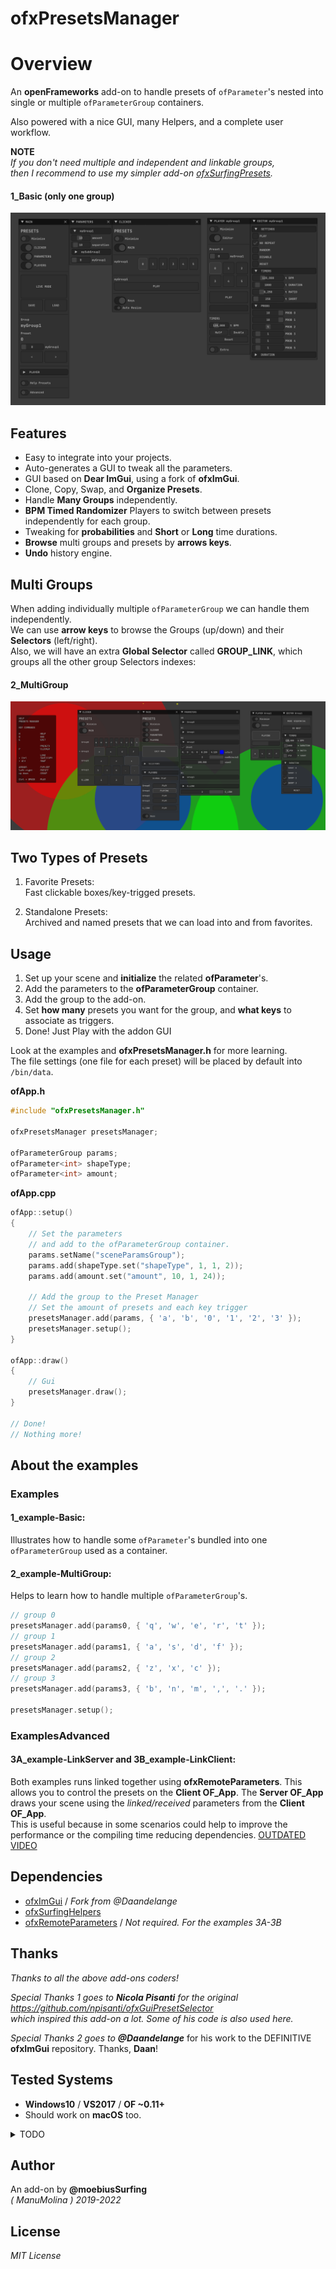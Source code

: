 ofxPresetsManager
=============================

# Overview

An **openFrameworks** add-on to handle presets of `ofParameter`'s nested into single or multiple `ofParameterGroup` containers.  

Also powered with a nice GUI, many Helpers, and a complete user workflow.

**NOTE**  
_If you don't need multiple and independent and linkable groups,_  
_then I recommend to use my simpler add-on [ofxSurfingPresets](https://github.com/moebiussurfing/ofxSurfingPresets)._  

#### 1_Basic (only one group)

![](Examples/1_Basic/Capture.PNG)  

## Features

- Easy to integrate into your projects.
- Auto-generates a GUI to tweak all the parameters.
- GUI based on **Dear ImGui**, using a fork of **ofxImGui**.
- Clone, Copy, Swap, and **Organize Presets**.
- Handle **Many Groups** independently. 
- **BPM Timed Randomizer** Players to switch between presets independently for each group.
- Tweaking for **probabilities** and **Short** or **Long** time durations.
- **Browse** multi groups and presets by **arrows keys**.
- **Undo** history engine.

## **Multi Groups**

When adding individually multiple `ofParameterGroup` we can handle them independently.  
We can use **arrow keys** to browse the Groups (up/down) and their **Selectors** (left/right).  
Also, we will have an extra **Global Selector** called **GROUP_LINK**, which groups all the other group Selectors indexes:  

#### 2_MultiGroup

![](Examples/2_MultiGroup/Capture.PNG)

## Two Types of Presets

1. Favorite Presets:  
   Fast clickable boxes/key-trigged presets.  

2. Standalone Presets:  
   Archived and named presets that we can load into and from favorites.  

## Usage

1. Set up your scene and **initialize** the related **ofParameter**'s.
2. Add the parameters to the **ofParameterGroup** container.
3. Add the group to the add-on. 
4. Set **how many** presets you want for the group, and **what keys** to associate as triggers.
5. Done! Just Play with the addon GUI

Look at the examples and **ofxPresetsManager.h** for more learning.  
The file settings (one file for each preset) will be placed by default into ```/bin/data```.  

**ofApp.h**

```c++
#include "ofxPresetsManager.h"

ofxPresetsManager presetsManager;

ofParameterGroup params; 
ofParameter<int> shapeType;
ofParameter<int> amount;
```

**ofApp.cpp**

```c++
ofApp::setup()
{
    // Set the parameters 
    // and add to the ofParameterGroup container. 
    params.setName("sceneParamsGroup");    
    params.add(shapeType.set("shapeType", 1, 1, 2));
    params.add(amount.set("amount", 10, 1, 24));

    // Add the group to the Preset Manager
    // Set the amount of presets and each key trigger 
    presetsManager.add(params, { 'a', 'b', '0', '1', '2', '3' });
    presetsManager.setup();
}

ofApp::draw()
{
    // Gui
    presetsManager.draw();
}

// Done!
// Nothing more!
```

## About the examples

### Examples

#### 1_example-Basic:
Illustrates how to handle some ```ofParameter```'s bundled into one ```ofParameterGroup``` used as a container.  

#### 2_example-MultiGroup:
Helps to learn how to handle multiple `ofParameterGroup`'s.  
  
```.cpp
// group 0
presetsManager.add(params0, { 'q', 'w', 'e', 'r', 't' });
// group 1
presetsManager.add(params1, { 'a', 's', 'd', 'f' });
// group 2
presetsManager.add(params2, { 'z', 'x', 'c' });
// group 3
presetsManager.add(params3, { 'b', 'n', 'm', ',', '.' });

presetsManager.setup();
```

### ExamplesAdvanced
#### 3A_example-LinkServer and 3B_example-LinkClient:
Both examples runs linked together using **ofxRemoteParameters**. This allows you to control the presets on the **Client OF_App**. The **Server OF_App** draws your scene using the *linked/received* parameters from the **Client OF_App**.  
This is useful because in some scenarios could help to improve the performance or the compiling time reducing dependencies. [OUTDATED VIDEO](http://www.youtube.com/watch?v=kV-t8lIdNRg "VIDEO") 

## Dependencies
* [ofxImGui](https://github.com/Daandelange/ofxImGui/tree/jvcleave) / _Fork from  @Daandelange_
* [ofxSurfingHelpers](https://github.com/moebiussurfing/ofxSurfingHelpers)  
* [ofxRemoteParameters](https://github.com/c-mendoza/ofxRemoteParameters) / _Not required. For the examples 3A-3B_  

## Thanks
_Thanks to all the above add-ons coders!_  

_Special Thanks 1 goes to **Nicola Pisanti** for the original https://github.com/npisanti/ofxGuiPresetSelector  
which inspired this add-on a lot. Some of his code is also used here._

_Special Thanks 2 goes to **@Daandelange**_ for his work to the DEFINITIVE **ofxImGui** repository. Thanks, **Daan**!  

## Tested Systems
- **Windows10** / **VS2017** / **OF ~0.11+**
- Should work on **macOS** too.  

<details>
  <summary>TODO</summary>
  <p>
   
* A Better performant version without using hard disk files.  
* **Memory Mode**, using a vector of XML/JSON instead of files.
* Improve (silent) de-serialization and ofParameter callbacks / triggering to improve speed.
* Add params tweening or filtering to ease transitions between presets when switching.
* Add a minimal/lite class to play compatible preset files but without any GUI or using a tiny **ofxGui**/**ImGui** version.
* More ideas noted into **ofxPresetsManager.h**.   
* **Feedback**, **Issues**, **PR**'s, and any kind of help are very welcome!
 </p>
</details>

## Author
An add-on by **@moebiusSurfing**  
*( ManuMolina ) 2019-2022*

## License
*MIT License*
